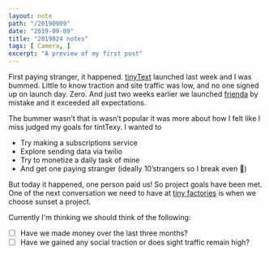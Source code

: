 ```yaml
---
layout: note
path: "/20190909"
date: "2019-09-09"
title: "2019024 notes"
tags: [ Camera, ]
excerpt: "A preview of my first post"
---
```



First paying stranger, it happened. [tinyText](http://tinyText.today) launched last week and I was bummed. Little to know traction and site traffic was low, and no one signed up on launch day. Zero. And just two weeks earlier we launched [frienda]([https://www.frienda.space](https://www.frienda.space/) ) by mistake and it exceeded all expectations.

The bummer wasn’t that is wasn’t popular it was more about how I felt like I miss judged my goals for tintTexy. I wanted to

- Try making a subscriptions service
- Explore sending data via twilio
- Try to monetize a daily task of mine
- And get one paying stranger (ideally 10’strangers so I break even 😬)

But today it happened, one person paid us! So project goals have been met. One of the next conversation we need to have at [tiny factories]() is when we choose sunset a project.

Currently I'm thinking we should think of the following:

- [ ]  Have we made money over the last three months?
- [ ]  Have we gained any social traction or does sight traffic remain high?
